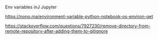 
Env variables inJ Jupyter

https://nono.ma/environment-variable-python-notebook-os-environ-get


https://stackoverflow.com/questions/7927230/remove-directory-from-remote-repository-after-adding-them-to-gitignore

